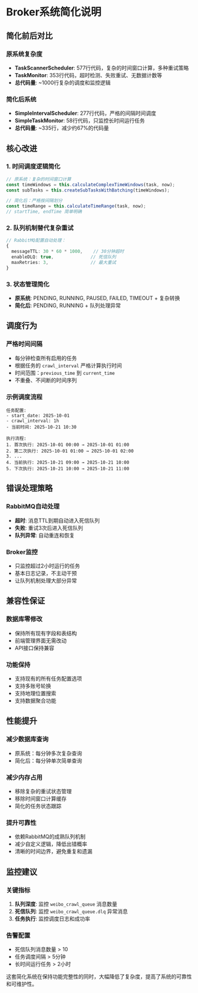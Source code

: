 # Broker系统简化说明

## 简化前后对比

### 原系统复杂度
- **TaskScannerScheduler**: 577行代码，复杂的时间窗口计算，多种重试策略
- **TaskMonitor**: 353行代码，超时检测、失败重试、无数据计数等
- **总代码量**: ~1000行复杂的调度和监控逻辑

### 简化后系统
- **SimpleIntervalScheduler**: 277行代码，严格的间隔时间调度
- **SimpleTaskMonitor**: 58行代码，只监控长时间运行任务
- **总代码量**: ~335行，减少约67%的代码量

## 核心改进

### 1. 时间调度逻辑简化
```typescript
// 原系统：复杂的时间窗口计算
const timeWindows = this.calculateComplexTimeWindows(task, now);
const subTasks = this.createSubTasksWithBatching(timeWindows);

// 简化后：严格按间隔划分
const timeRange = this.calculateTimeRange(task, now);
// startTime, endTime 简单明确
```

### 2. 队列机制替代复杂重试
```typescript
// RabbitMQ配置自动处理：
{
  messageTTL: 30 * 60 * 1000,    // 30分钟超时
  enableDLQ: true,              // 死信队列
  maxRetries: 3,                // 最大重试
}
```

### 3. 状态管理简化
- **原系统**: PENDING, RUNNING, PAUSED, FAILED, TIMEOUT + 复杂转换
- **简化后**: PENDING, RUNNING + 队列处理异常

## 调度行为

### 严格时间间隔
- 每分钟检查所有启用的任务
- 根据任务的 `crawl_interval` 严格计算执行时间
- 时间范围：`previous_time` 到 `current_time`
- 不重叠、不间断的时间序列

### 示例调度流程
```
任务配置:
- start_date: 2025-10-01
- crawl_interval: 1h
- 当前时间: 2025-10-21 10:30

执行流程:
1. 首次执行: 2025-10-01 00:00 → 2025-10-01 01:00
2. 第二次执行: 2025-10-01 01:00 → 2025-10-01 02:00
3. ...
4. 当前执行: 2025-10-21 09:00 → 2025-10-21 10:00
5. 下次执行: 2025-10-21 10:00 → 2025-10-21 11:00
```

## 错误处理策略

### RabbitMQ自动处理
- **超时**: 消息TTL到期自动进入死信队列
- **失败**: 重试3次后进入死信队列
- **队列异常**: 自动重连和恢复

### Broker监控
- 只监控超过2小时运行的任务
- 基本日志记录，不主动干预
- 让队列机制处理大部分异常

## 兼容性保证

### 数据库零修改
- 保持所有现有字段和表结构
- 前端管理界面无需改动
- API接口保持兼容

### 功能保持
- 支持现有的所有任务配置选项
- 支持多账号轮换
- 支持地理位置搜索
- 支持数据聚合功能

## 性能提升

### 减少数据库查询
- 原系统：每分钟多次复杂查询
- 简化后：每分钟单次简单查询

### 减少内存占用
- 移除复杂的重试状态管理
- 移除时间窗口计算缓存
- 简化的任务状态跟踪

### 提升可靠性
- 依赖RabbitMQ的成熟队列机制
- 减少自定义逻辑，降低出错概率
- 清晰的时间边界，避免重复和遗漏

## 监控建议

### 关键指标
1. **队列深度**: 监控 `weibo_crawl_queue` 消息数量
2. **死信队列**: 监控 `weibo_crawl_queue.dlq` 异常消息
3. **任务执行**: 监控调度日志和成功率

### 告警配置
- 死信队列消息数量 > 10
- 任务调度间隔 > 5分钟
- 长时间运行任务 > 2小时

这套简化系统在保持功能完整性的同时，大幅降低了复杂度，提高了系统的可靠性和可维护性。